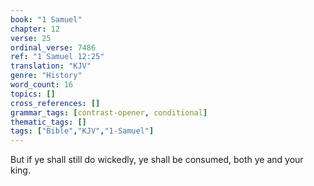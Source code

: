 ```yaml
---
book: "1 Samuel"
chapter: 12
verse: 25
ordinal_verse: 7486
ref: "1 Samuel 12:25"
translation: "KJV"
genre: "History"
word_count: 16
topics: []
cross_references: []
grammar_tags: [contrast-opener, conditional]
thematic_tags: []
tags: ["Bible","KJV","1-Samuel"]
---
```

But if ye shall still do wickedly, ye shall be consumed, both ye and your king.
